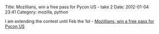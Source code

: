 Title: Mozillians, win a free pass for Pycon US - take 2
Date: 2012-01-04 23:41
Category: mozilla, python

I am extending the contest until Feb the 1st - [Mozillians, win a free
pass for Pycon US][]

  [Mozillians, win a free pass for Pycon US]: https://tarekziade.wordpress.com/2011/10/13/mozillians-win-a-free-pass-for-pycon-us/
